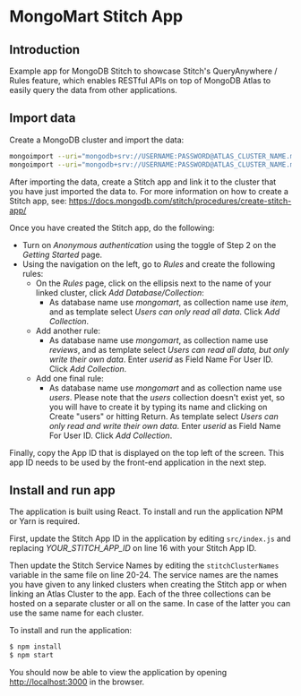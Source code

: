 # MongoMart Stitch App

## Introduction

Example app for MongoDB Stitch to showcase Stitch's QueryAnywhere / Rules feature, which enables
RESTful APIs on top of MongoDB Atlas to easily query the data from other applications.

## Import data

Create a MongoDB cluster and import the data:
```bash
mongoimport --uri="mongodb+srv://USERNAME:PASSWORD@ATLAS_CLUSTER_NAME.mongodb.net/mongomart" -c reviews --file=data/reviews.json
mongoimport --uri="mongodb+srv://USERNAME:PASSWORD@ATLAS_CLUSTER_NAME.mongodb.net/mongomart" -c item --file=data/item.json
```

After importing the data, create a Stitch app and link it to the cluster that you have just imported 
the data to. For more information on how to create a Stitch app, see: 
https://docs.mongodb.com/stitch/procedures/create-stitch-app/

Once you have created the Stitch app, do the following:
- Turn on *Anonymous authentication* using the toggle of Step 2 on the *Getting Started* page.
- Using the navigation on the left, go to *Rules* and create the following rules:
  - On the *Rules* page, click on the ellipsis next to the name of your linked cluster, click *Add 
    Database/Collection*:
    - As database name use *mongomart*, as collection name use *item*, and as template select *Users 
      can only read all data*. Click *Add Collection*.
  - Add another rule:
    - As database name use *mongomart*, as collection name use *reviews*, and as template select 
      *Users can read all data, but only write their own data*. Enter *userid* as Field Name For User 
      ID. Click *Add Collection*.
  - Add one final rule:
    - As database name use *mongomart* and as collection name use *users*. Please note that the 
      *users* collection doesn't exist yet, so you will have to create it by typing its name and 
      clicking on Create "users" or hitting Return. As template select *Users can only read and 
      write their own data*. Enter *userid* as Field Name For User ID. Click *Add Collection*.

Finally, copy the App ID that is displayed on the top left of the screen. This app ID needs to be 
used by the front-end application in the next step.

## Install and run app

The application is built using React. To install and run the application NPM or Yarn is required.

First, update the Stitch App ID in the application by editing `src/index.js` and replacing 
*YOUR_STITCH_APP_ID* on line 16 with your Stitch App ID.

Then update the Stitch Service Names by editing the `stitchClusterNames` variable in the same file 
on line 20-24. The service names are the names you have given to any linked clusters when creating 
the Stitch app or when linking an Atlas Cluster to the app. Each of the three collections can be 
hosted on a separate cluster or all on the same. In case of the latter you can use the same name 
for each cluster.

To install and run the application:

```bash
$ npm install
$ npm start
```

You should now be able to view the application by opening [http://localhost:3000](http://localhost:3000) 
in the browser.